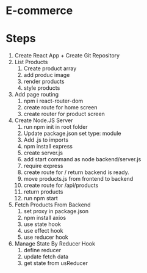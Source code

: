 # E-commerce

# Steps
1. Create React App + Create Git Repository
2. List Products
    1. Create product array 
    2. add produc image
    3. render products
    4. style products
3. Add page routing
   1. npm i react-router-dom
   2. create route for home screen
   3. create router for product screen
4. Create Node.JS Server
   1. run npm init in root folder
   2. Update package.json set type: module
   3. Add .js to imports
   4. npm install express
   5. create server.js
   6. add start command as node backend/server.js
   7. require express
   8. create route for / return backend is ready.
   9. move products.js from frontend to backend
   10. create route for /api/products
   11. return products
   12. run npm start
5. Fetch Products From Backend
   1. set proxy in package.json
   2. npm install axios
   3. use state hook
   4. use effect hook
   5. use reducer hook
6. Manage State By Reducer Hook
   1. define reducer
   2. update fetch data
   3. get state from usReducer